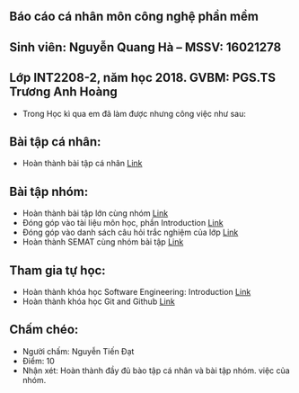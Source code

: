 ## Báo cáo cá nhân môn công nghệ phần mềm
##  Sinh viên: Nguyễn Quang Hà – MSSV: 16021278
## Lớp INT2208-2, năm học 2018. GVBM: PGS.TS Trương Anh Hoàng
 
 *  Trong Học kì qua em đã làm được nhưng công việc như sau:
 
## Bài tập cá nhân:
 - Hoàn thành bài tập cá nhân [Link](https://github.com/truonganhhoang/INT2208-2-2018/tree/master/NguyenQuangHa/Baitaptuan6)
## Bài tập nhóm:
 - Hoàn thành bài tập lớn cùng nhóm [Link](https://github.com/sweelt0ve98/exam-portal)
 - Ðóng góp vào tài liệu môn học, phần Introduction [Link](https://docs.google.com/document/d/1a4i_31R8WBUAnF91syr1FwBpKoAiTY6rEJt1xWjb74M/edit#)
 - Ðóng góp vào danh sách câu hỏi trắc nghiệm của lớp [Link](https://docs.google.com/spreadsheets/d/1nYhXQ4Zyw5RZxdw37dMWKhO-TpJ7bJgl2-mVbd6kjq4/htmlview#)
 - Hoàn thành SEMAT cùng nhóm bài tập [Link](https://docs.google.com/spreadsheets/d/1KJq6efP7yqztusMUdt5Ooqi96bti5DgQWgNc1Q1IzFs/edit#gid=0)

## Tham gia tự học:
 - Hoàn thành khóa học Software Engineering: Introduction [Link](https://github.com/sweelt0ve98/INT2208-2-2018/tree/master/NguyenQuangHa)
 - Hoàn thành khóa học Git and Github [Link](http://imagizer.imageshack.us/a/img924/6897/wyh85x.png)
 
## Chấm chéo:
 * Người chấm: Nguyễn Tiến Đạt
 * Điểm: 10
 * Nhận xét: Hoàn thành đầy đủ bào tập cá nhân và bài tập nhóm. việc của nhóm.